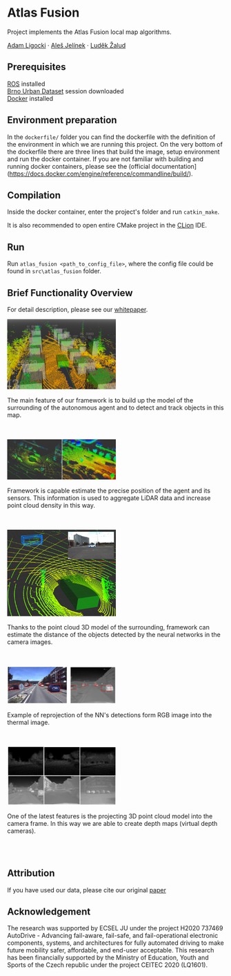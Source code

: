 # Atlas Fusion

Project implements the Atlas Fusion local map algorithms.

[Adam Ligocki](https://www.vutbr.cz/en/people/adam-ligocki-154791#navigace-vizitka) · [Aleš Jelínek](https://www.ceitec.cz/ing-ales-jelinek-ph-d/u91705) · [Luděk Žalud](https://scholar.google.com/citations?user=kWXqPAIAAAAJ&hl=en&oi=ao)

## Prerequisites

[ROS](https://www.ros.org/) installed  
[Brno Urban Dataset](https://github.com/Robotics-BUT/Brno-Urban-Dataset) session downloaded  
[Docker](https://www.docker.com/) installed

## Environment preparation

In the ``dockerfile/`` folder you can find the dockerfile with the definition of the environment in which we are running this project. On the very bottom of the dockerfile there are three lines that build the image, setup environment and run the docker container. If you are not familiar with building and running docker containers, please see the (official documentation](https://docs.docker.com/engine/reference/commandline/build/).

## Compilation

Inside the docker container, enter the project's folder and run ``catkin_make``.

It is also recommended to open entire CMake project in the [CLion](https://www.jetbrains.com/clion/) IDE.

## Run

Run ``atlas_fusion <path_to_config_file>``, where the config file could be found in ``src\atlas_fusion`` folder.

## Brief Functionality Overview

For detail description, please see our [whitepaper](https://arxiv.org/abs/2010.11991).

<img src="images/overview.png" width=50%>

The main feature of our framework is to build up the model of the surrounding of the autonomous agent and to detect and track objects in this map.

<br>
<br>

<img src="images/pc_agg_nonagg.png" width=50%>

Framework is capable estimate the precise position of the agent and its sensors. This information is used to aggregate LiDAR data and increase point cloud density in this way.

<br>
<br>

<img src="images/frustum_detection.png" width=50%>

Thanks to the point cloud 3D model of the surrounding, framework can estimate the distance of the objects detected by the neural networks in the camera images.

<br>
<br>

<img src="images/detections_rgb_ir.png" width=50%>

Example of reprojection of the NN's detections form RGB image into the thermal image.

<br>
<br>

<img src="images/depth_ir_overview.png" width=50%>

One of the latest features is the projecting 3D point cloud model into the camera frame. In this way we are able to create depth maps (virtual depth cameras).

<br>
<br>

## Attribution

If you have used our data, please cite our original [paper](https://arxiv.org/abs/2010.11991)

## Acknowledgement

The research was supported by ECSEL JU under the project H2020 737469 AutoDrive - Advancing fail-aware, fail-safe, and fail-operational electronic components, systems, and architectures for fully automated driving to make future mobility safer, affordable, and end-user acceptable. This research has been financially supported by the Ministry of Education, Youth and Sports of the Czech republic under the project CEITEC 2020 (LQ1601).
